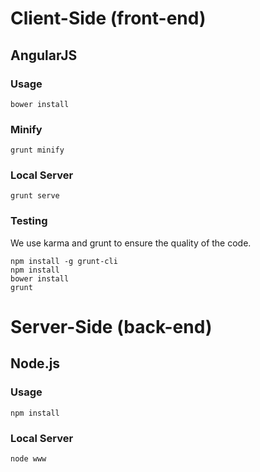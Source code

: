 # Client-Side (front-end)
## AngularJS

### Usage

    bower install


### Minify

    grunt minify

### Local Server

    grunt serve

### Testing

We use karma and grunt to ensure the quality of the code.

    npm install -g grunt-cli
    npm install
    bower install
    grunt

# Server-Side (back-end)
## Node.js

### Usage

    npm install

### Local Server

    node www


